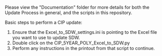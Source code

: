 Please view the "Documentation" folder for more details for both the Update Process in general,
  and the scripts in this repository.

Basic steps to perform a CIP update:
  1) Ensure that the Excel_to_SDW_settings.ini is pointing to the Excel file you want to use to update SDW.
  2) Double click on the CIP_5YEAR_POLY_Excel_to_SDW.py
  3) Perform any instructions in the printout from that script to continue.
